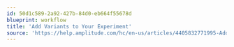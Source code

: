 ```yaml
---
id: 50d1c589-2a92-427b-84d0-eb664f55678d
blueprint: workflow
title: 'Add Variants to Your Experiment'
source: 'https://help.amplitude.com/hc/en-us/articles/4405832771995-Add-variants-to-your-experiment'
---
```

